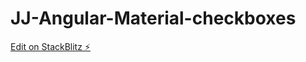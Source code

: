 # JJ-Angular-Material-checkboxes

[Edit on StackBlitz ⚡️](https://stackblitz.com/edit/angular-ivy-ypxrmv)